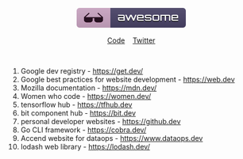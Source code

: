<p align="center">
	<img src="media/badge.svg"/>&nbsp;&nbsp;&nbsp;
</p>
<p align="center">
	<a href="code-of-conduct.md">Code</a>&nbsp;&nbsp;&nbsp;
	<a href="https://twitter.com/qballer">Twitter</a>&nbsp;&nbsp;&nbsp;
</p>

<br>

1. Google dev registry - https://get.dev/
2. Google best practices for website development - https://web.dev
3. Mozilla documentation - https://mdn.dev/
4. Women who code - https://women.dev/
5. tensorflow hub - https://tfhub.dev
6. bit component hub - https://bit.dev
7. personal developer websites - https://github.dev
8. Go CLI framework - https://cobra.dev/
9. Accend website for dataops - https://www.dataops.dev
10. lodash web library - https://lodash.dev/

